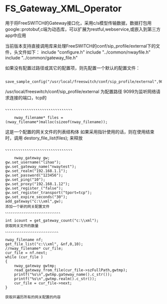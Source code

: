 # FS_Gateway_XML_Operator
用于将FreeSWITCH的Gateway接口化，采用c/s模型传输数据，数据打包用google::protobuf,c端为动态库，可以扩展为restful,webservice,或嵌入到第三方app中应用

当前版本支持直接调用库来处理FreeSWITCH的conf/sip_profile/external下的文件，头文件如下：
        include "configure.h"
        include "../common/nwayfile.h"
        include "../common/gateway_file.h"

如果没有配置过路径或其它的配置项，则先配置一个默认的配置文件：

        save_sample_config("/usr/local/freeswitch/conf/sip_profile/external",9099);
/usr/local/freeswitch/conf/sip_profile/external 为配置路径
9099为监听网络请求连接的端口，tcp的

、、、、、、、、、、、、、、、、、、、、、、、、、、、、、、、

        nway_filename* files = (nway_filename*)malloc(sizeof(nway_filename));
这是一个配置的网关文件的列表结构体
如果采用指针使用的话，则在使用结束时，调用
        destory_file_list(files);
        来释放

、、、、、、、、、、、、、、、、、、、、、、、、、、、、、、、

        nway_gateway gw;
	gw.set_username("lihao");
	gw.set_gateway_name("nwaytest");
	gw.set_realm("192.168.1.1");
	gw.set_password("123456");
	gw.set_ping("10");
	gw.set_proxy("192.168.1.12");
	gw.set_register_("false");
	gw.set_register_transport("tport=tcp");
	gw.set_expire_seconds("30");
	add_gateway("c:\\xml",gw);
	添加一个新的网关配置文件
	、、、、、、、、、、、、、、、、、、、、、、、、、、、、、、
	
	int icount = get_gateway_count("c:\\xml");
	获取网关文件的数量
	、、、、、、、、、、、、、、、、、、、、、、、、、、、、、
	
	nway_filename nf;
	get_file_list("c:\\xml", &nf,0,10);
	//nway_filename* cur_file;
	cur_file = nf.next;
	while (cur_file )
	{
		nway_gateway gwtmp;
		read_gateway_from_file(cur_file->szFullPath,gwtmp);
		printf("%s\n",gwtmp.gateway_name().c_str());
		printf("%s\n",gwtmp.realm().c_str());
		cur_file = cur_file->next;
	}
	
	获取并遍历所有的网关配置的内容
  
